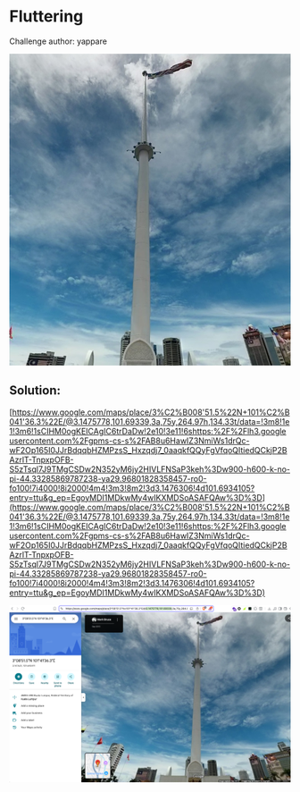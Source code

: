 # Fluttering

Challenge author: yappare 

![image](./assets/fluttering.png)

## Solution: 
[https://www.google.com/maps/place/3%C2%B008'51.5%22N+101%C2%B041'36.3%22E/@3.1475778,101.69339,3a,75y,264.97h,134.33t/data=!3m8!1e1!3m6!1sCIHM0ogKEICAgIC6trDaDw!2e10!3e11!6shttps:%2F%2Flh3.googleusercontent.com%2Fgpms-cs-s%2FAB8u6HawIZ3NmiWs1drQc-wF2Op165I0JJrBdqqbHZMPzsS_Hxzqdj7_0aaqkfQQyFgVfqoQItiedQCkjP2BAzrlT-TnpxpOFB-S5zTsql7J9TMgCSDw2N352yM6jy2HIVLFNSaP3keh%3Dw900-h600-k-no-pi-44.33285869787238-ya29.96801828358457-ro0-fo100!7i4000!8i2000!4m4!3m3!8m2!3d3.1476306!4d101.6934105?entry=ttu&g_ep=EgoyMDI1MDkwMy4wIKXMDSoASAFQAw%3D%3D](https://www.google.com/maps/place/3%C2%B008'51.5%22N+101%C2%B041'36.3%22E/@3.1475778,101.69339,3a,75y,264.97h,134.33t/data=!3m8!1e1!3m6!1sCIHM0ogKEICAgIC6trDaDw!2e10!3e11!6shttps:%2F%2Flh3.googleusercontent.com%2Fgpms-cs-s%2FAB8u6HawIZ3NmiWs1drQc-wF2Op165I0JJrBdqqbHZMPzsS_Hxzqdj7_0aaqkfQQyFgVfqoQItiedQCkjP2BAzrlT-TnpxpOFB-S5zTsql7J9TMgCSDw2N352yM6jy2HIVLFNSaP3keh%3Dw900-h600-k-no-pi-44.33285869787238-ya29.96801828358457-ro0-fo100!7i4000!8i2000!4m4!3m3!8m2!3d3.1476306!4d101.6934105?entry=ttu&g_ep=EgoyMDI1MDkwMy4wIKXMDSoASAFQAw%3D%3D) 

![image](./assets/solution.png)
